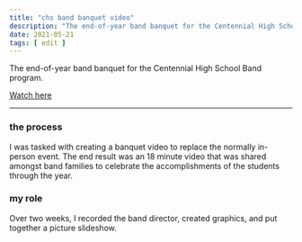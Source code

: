 ```yaml
---
title: "chs band banquet video"
description: "The end-of-year band banquet for the Centennial High School Band program."
date: 2021-05-21
tags: [ edit ]
---
```

The end-of-year band banquet for the Centennial High School Band program.

[Watch here](https://youtu.be/VXjvXE2Jr5E)

<hr class="in-content">

### the process
I was tasked with creating a banquet video to replace the normally in-person event. The end result was an 18 minute video that was shared amongst band families to celebrate the accomplishments of the students through the year.

### my role
Over two weeks, I recorded the band director, created graphics, and put together a picture slideshow.